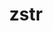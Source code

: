 ---
title: "zstr"
layout: cache
categories: [package, v0.22.5]
meta: {"compilers": ["gcc@=11.4.0", "gcc@=7.5.0", "gcc@=9.4.0", "oneapi@=2024.0.0"], "num_specs": 6, "num_specs_by_stack": {"e4s": 1, "e4s-neoverse-v2": 1, "e4s-neoverse_v1": 1, "e4s-oneapi": 1, "e4s-power": 1, "radiuss": 1, "root": 6}, "oss": ["ubuntu18.04", "ubuntu20.04", "ubuntu22.04"], "platforms": ["linux"], "stacks": ["e4s", "e4s-neoverse-v2", "e4s-neoverse_v1", "e4s-oneapi", "e4s-power", "radiuss", "root"], "targets": ["neoverse_v1", "neoverse_v2", "ppc64le", "x86_64_v3"], "versions": ["1.0.7"]}
spec_details: [{"compiler": "gcc@=11.4.0", "hash": "kmk2dfgarwfhurnbwhtdlmjymmjiasld", "os": "ubuntu22.04", "platform": "linux", "size": "-", "stacks": ["e4s-neoverse_v1", "root"], "tarball": "https://binaries.spack.io/v0.22.5/build_cache/linux-ubuntu22.04-neoverse_v1/gcc-11.4.0/zstr-1.0.7/linux-ubuntu22.04-neoverse_v1-gcc-11.4.0-zstr-1.0.7-kmk2dfgarwfhurnbwhtdlmjymmjiasld.spack", "target": "neoverse_v1", "variants": ["build_system=generic"], "versions": ["1.0.7"]}, {"compiler": "gcc@=11.4.0", "hash": "qxkdgy32rddyunqax4hcmpqpzcgzluhy", "os": "ubuntu22.04", "platform": "linux", "size": "-", "stacks": ["e4s-neoverse-v2", "root"], "tarball": "https://binaries.spack.io/v0.22.5/build_cache/linux-ubuntu22.04-neoverse_v2/gcc-11.4.0/zstr-1.0.7/linux-ubuntu22.04-neoverse_v2-gcc-11.4.0-zstr-1.0.7-qxkdgy32rddyunqax4hcmpqpzcgzluhy.spack", "target": "neoverse_v2", "variants": ["build_system=generic"], "versions": ["1.0.7"]}, {"compiler": "oneapi@=2024.0.0", "hash": "u7sufqqoha7tbmhzdq3mi7mekxrjzis7", "os": "ubuntu22.04", "platform": "linux", "size": "-", "stacks": ["e4s-oneapi", "root"], "tarball": "https://binaries.spack.io/v0.22.5/build_cache/linux-ubuntu22.04-x86_64_v3/oneapi-2024.0.0/zstr-1.0.7/linux-ubuntu22.04-x86_64_v3-oneapi-2024.0.0-zstr-1.0.7-u7sufqqoha7tbmhzdq3mi7mekxrjzis7.spack", "target": "x86_64_v3", "variants": ["build_system=generic"], "versions": ["1.0.7"]}, {"compiler": "gcc@=7.5.0", "hash": "wwi5l3r3neeljkvh5eutg4sovifbnsx3", "os": "ubuntu18.04", "platform": "linux", "size": "-", "stacks": ["radiuss", "root"], "tarball": "https://binaries.spack.io/v0.22.5/build_cache/linux-ubuntu18.04-x86_64_v3/gcc-7.5.0/zstr-1.0.7/linux-ubuntu18.04-x86_64_v3-gcc-7.5.0-zstr-1.0.7-wwi5l3r3neeljkvh5eutg4sovifbnsx3.spack", "target": "x86_64_v3", "variants": ["build_system=generic"], "versions": ["1.0.7"]}, {"compiler": "gcc@=11.4.0", "hash": "xfdxts4jnomis5gqlwylwfjhifhrdkh4", "os": "ubuntu22.04", "platform": "linux", "size": "-", "stacks": ["e4s", "root"], "tarball": "https://binaries.spack.io/v0.22.5/build_cache/linux-ubuntu22.04-x86_64_v3/gcc-11.4.0/zstr-1.0.7/linux-ubuntu22.04-x86_64_v3-gcc-11.4.0-zstr-1.0.7-xfdxts4jnomis5gqlwylwfjhifhrdkh4.spack", "target": "x86_64_v3", "variants": ["build_system=generic"], "versions": ["1.0.7"]}, {"compiler": "gcc@=9.4.0", "hash": "yn7vgamzpxfuukridxvmn5hd2ndnqf52", "os": "ubuntu20.04", "platform": "linux", "size": "-", "stacks": ["e4s-power", "root"], "tarball": "https://binaries.spack.io/v0.22.5/build_cache/linux-ubuntu20.04-ppc64le/gcc-9.4.0/zstr-1.0.7/linux-ubuntu20.04-ppc64le-gcc-9.4.0-zstr-1.0.7-yn7vgamzpxfuukridxvmn5hd2ndnqf52.spack", "target": "ppc64le", "variants": ["build_system=generic"], "versions": ["1.0.7"]}]
---